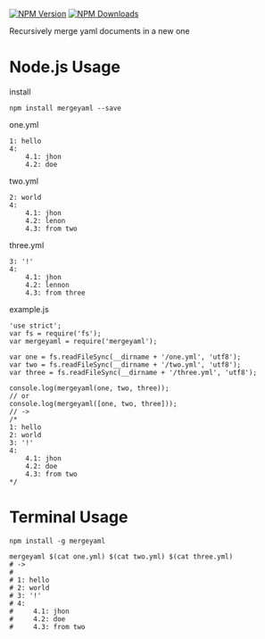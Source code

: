 [![NPM Version](http://img.shields.io/npm/v/mergeyaml.svg?style=flat)](https://www.npmjs.org/package/mergeyaml)
[![NPM Downloads](https://img.shields.io/npm/dm/mergeyaml.svg?style=flat)](https://www.npmjs.org/package/mergeyaml)

Recursively merge yaml documents in a new one

# Node.js Usage

install
```
npm install mergeyaml --save
```

one.yml
```
1: hello
4:
    4.1: jhon
    4.2: doe
```

two.yml
```
2: world
4:
    4.1: jhon
    4.2: lenon
    4.3: from two

```

three.yml
```
3: '!'
4: 
    4.1: jhon
    4.2: lennon
    4.3: from three

```

example.js
```
'use strict';
var fs = require('fs');
var mergeyaml = require('mergeyaml');

var one = fs.readFileSync(__dirname + '/one.yml', 'utf8');
var two = fs.readFileSync(__dirname + '/two.yml', 'utf8');
var three = fs.readFileSync(__dirname + '/three.yml', 'utf8');

console.log(mergeyaml(one, two, three));
// or
console.log(mergeyaml([one, two, three]));
// ->
/*
1: hello
2: world
3: '!'
4: 
    4.1: jhon
    4.2: doe
    4.3: from two 
*/
```

# Terminal Usage
 ```
 npm install -g mergeyaml
 ```
 ```
 mergeyaml $(cat one.yml) $(cat two.yml) $(cat three.yml)
# ->
#
# 1: hello
# 2: world
# 3: '!'
# 4: 
#     4.1: jhon
#     4.2: doe
#     4.3: from two 
 
 ```